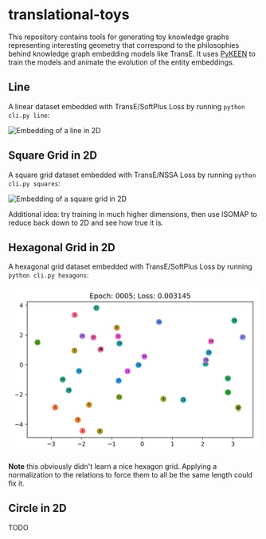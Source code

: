 # translational-toys

This repository contains tools for generating toy knowledge graphs representing interesting geometry that correspond to
the philosophies behind knowledge graph embedding models like TransE.
It uses [PyKEEN](https://github.com/pykeen/pykeen) to train the models and animate the evolution of the entity
embeddings.

## Line

A linear dataset embedded with TransE/SoftPlus Loss by running `python cli.py line`:

<picture>
  <source srcset="results/line/embedding.webp" type="image/webp">
  <source srcset="results/line/embedding.gif" type="image/png"> 
  <img src="results/line/embedding.gif" alt="Embedding of a line in 2D">
</picture>

## Square Grid in 2D

A square grid dataset embedded with TransE/NSSA Loss by running `python cli.py squares`:

<picture>
  <source srcset="results/square_grid/embedding.webp" type="image/webp">
  <source srcset="results/square_grid/embedding.gif" type="image/png"> 
  <img src="results/square_grid/embedding.gif" alt="Embedding of a square grid in 2D">
</picture>

Additional idea: try training in much higher dimensions, then use ISOMAP to reduce
back down to 2D and see how true it is.

## Hexagonal Grid in 2D

A hexagonal grid dataset embedded with TransE/SoftPlus Loss by running `python cli.py hexagons`:

<picture>
  <source srcset="results/hexagon_grid/embedding.webp" type="image/webp">
  <source srcset="results/hexagon_grid/embedding.gif" type="image/png"> 
  <img src="results/hexagon_grid/embedding.gif" alt="Embedding of a square grid in 2D">
</picture>

**Note** this obviously didn't learn a nice hexagon grid. Applying a normalization to the relations to force
them to all be the same length could fix it.

## Circle in 2D

TODO
